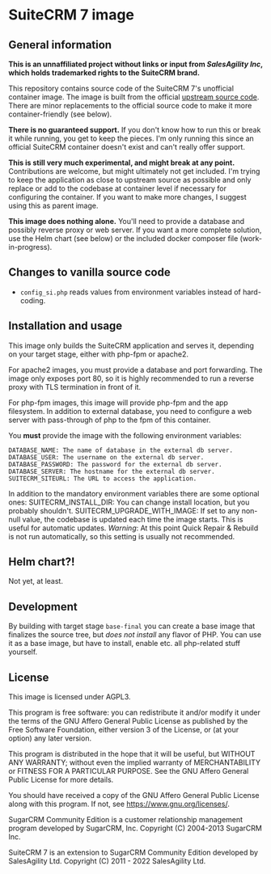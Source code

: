 # SuiteCRM 7 image
## General information

**This is an unnaffiliated project without links or input from *SalesAgility Inc*, which holds trademarked rights to the SuiteCRM brand.**

This repository contains source code of the SuiteCRM 7's unofficial container image. The image is built from the official [upstream source code](https://github.com/salesagility/SuiteCRM). There are minor replacements to the official source code to make it more container-friendly (see below).

**There is no guaranteed support.**  If you don't know how to run this or break it while running, you get to keep the pieces. I'm only running this since an official SuiteCRM container doesn't exist and can't really offer support.

**This is still very much experimental, and might break at any point.** Contributions are welcome, but might ultimately not get included. I'm trying to keep the application as close to upstream source as possible and only replace or add to the codebase at container level if necessary for configuring the container. If you want to make more changes, I suggest using this as parent image.

**This image does nothing alone.** You'll need to provide a database and possibly reverse proxy or web server. If you want a more complete solution, use the Helm chart (see below) or the included docker composer file (work-in-progress).

## Changes to vanilla source code
- `config_si.php` reads values from environment variables instead of hard-coding.

## Installation and usage
This image only builds the SuiteCRM application and serves it, depending on your target stage, either with php-fpm or apache2.

For apache2 images, you must provide a database and port forwarding. The image only exposes port 80, so it is highly recommended to run a reverse proxy with TLS termination in front of it. 

For php-fpm images, this image will provide php-fpm and the app filesystem. In addition to external database, you need to configure a web server with pass-through of php to the fpm of this container.

You **must** provide the image with the following environment variables:

	DATABASE_NAME: The name of database in the external db server.
	DATABASE_USER: The username on the external db server.
	DATABASE_PASSWORD: The password for the external db server.
	DATABASE_SERVER: The hostname for the external db server.
	SUITECRM_SITEURL: The URL to access the application.

In addition to the mandatory environment variables there are some optional ones:
    SUITECRM_INSTALL_DIR: You can change install location, but you probably shouldn't.
    SUITECRM_UPGRADE_WITH_IMAGE: If set to any non-null value, the codebase is updated each time the image starts. This is useful for automatic updates. *Warning*: At this point Quick Repair & Rebuild is not run automatically, so this setting is usually not recommended.

## Helm chart?!
Not yet, at least.

## Development
By building with target stage `base-final` you can create a base image that finalizes the source tree, but *does not install* any flavor of PHP. You can use it as a base image, but have to install, enable etc. all php-related stuff yourself.
## License
This image is licensed under AGPL3.

This program is free software: you can redistribute it and/or modify it under the terms of the GNU Affero General Public License as published by the Free Software Foundation, either version 3 of the License, or (at your option) any later version.

This program is distributed in the hope that it will be useful, but WITHOUT ANY WARRANTY; without even the implied warranty of MERCHANTABILITY or FITNESS FOR A PARTICULAR PURPOSE.  See the GNU Affero General Public License for more details.

You should have received a copy of the GNU Affero General Public License along with this program.  If not, see <https://www.gnu.org/licenses/>.  

 SugarCRM Community Edition is a customer relationship management program developed by SugarCRM, Inc. Copyright (C) 2004-2013 SugarCRM Inc.
 
 SuiteCRM 7 is an extension to SugarCRM Community Edition developed by SalesAgility Ltd. Copyright (C) 2011 - 2022 SalesAgility Ltd.